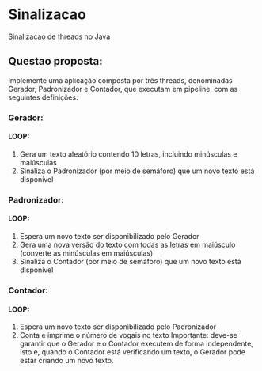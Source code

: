 # Sinalizacao
Sinalizacao de threads no Java

## Questao proposta:

Implemente uma aplicação composta por três threads, denominadas Gerador,
Padronizador e Contador, que executam em pipeline, com as seguintes definições:
### Gerador:
#### LOOP:
1. Gera um texto aleatório contendo 10 letras, incluindo minúsculas e maiúsculas
2. Sinaliza o Padronizador (por meio de semáforo) que um novo texto está
disponível

### Padronizador:
#### LOOP:
1. Espera um novo texto ser disponibilizado pelo Gerador
2. Gera uma nova versão do texto com todas as letras em maiúsculo (converte as
minúsculas em maiúsculas)
3. Sinaliza o Contador (por meio de semáforo) que um novo texto está disponível
### Contador:
#### LOOP:
1. Espera um novo texto ser disponibilizado pelo Padronizador
2. Conta e imprime o número de vogais no texto
Importante: deve-se garantir que o Gerador e o Contador executem de forma
independente, isto é, quando o Contador está verificando um texto, o Gerador pode
estar criando um novo texto.
